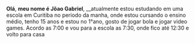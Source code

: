 __Olá__, __meu nome é **Jõao Gabriel**__, __atualmente estou estudando em uma escola em Curitiba no periodo da manha, onde estou cursando o ensino médio, tenho 15 anos e estou no 1°ano, gosto de jogar bola e jogar video games. Acordo as 7:00 e vou para a escola as 7:30, onde fico até 12:30 e volto para casa
